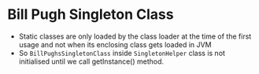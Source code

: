 # Bill Pugh Singleton Class

- Static classes are only loaded by the class loader at the time of the first usage and not when its enclosing class gets loaded in JVM
- So `BillPughsSingletonClass` inside `SingletonHelper` class is not initialised until we call getInstance() method.